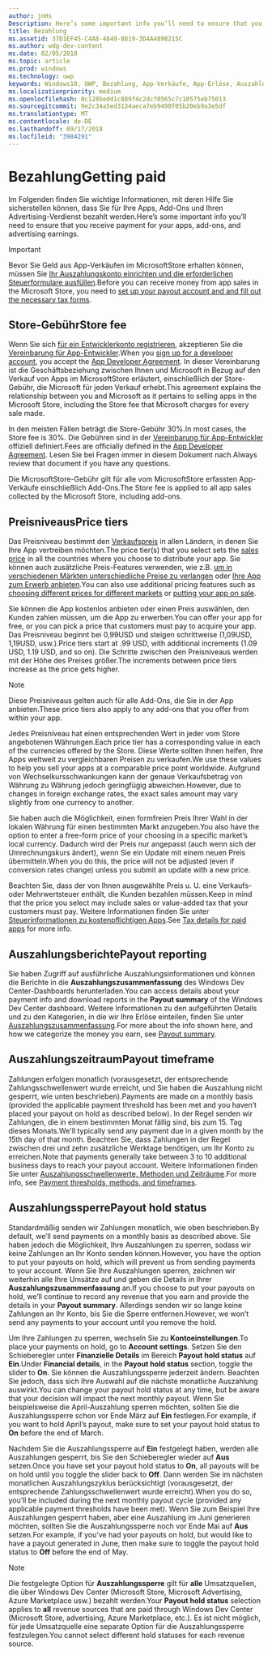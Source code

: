 ```yaml
---
author: jnHs
Description: Here’s some important info you’ll need to ensure that you receive payment for your apps, in-app products (IAPs), and advertising earnings.
title: Bezahlung
ms.assetid: 37D1EF45-C4A8-4849-8819-3D4A4898215C
ms.author: wdg-dev-content
ms.date: 02/05/2018
ms.topic: article
ms.prod: windows
ms.technology: uwp
keywords: Windows10, UWP, Bezahlung, App-Verkäufe, App-Erlöse, Auszahlung, Store-Gebühr, Auszahlungssperre, Prozentsatz
ms.localizationpriority: medium
ms.openlocfilehash: 0c128bedd1c889f4c2dcf0565c7c10575eb75013
ms.sourcegitcommit: 9e2c34a5ed3134aeca7eb9490f05b20eb9a3e5df
ms.translationtype: MT
ms.contentlocale: de-DE
ms.lasthandoff: 09/17/2018
ms.locfileid: "3984291"
---
```

# <a name="getting-paid"></a><span data-ttu-id="a3d02-103">Bezahlung</span><span class="sxs-lookup"><span data-stu-id="a3d02-103">Getting paid</span></span>
<span data-ttu-id="a3d02-104">Im Folgenden finden Sie wichtige Informationen, mit deren Hilfe Sie sicherstellen können, dass Sie für Ihre Apps, Add-Ons und Ihren Advertising-Verdienst bezahlt werden.</span><span class="sxs-lookup"><span data-stu-id="a3d02-104">Here’s some important info you’ll need to ensure that you receive payment for your apps, add-ons, and advertising earnings.</span></span>

> [!IMPORTANT]
> <span data-ttu-id="a3d02-105">Bevor Sie Geld aus App-Verkäufen im MicrosoftStore erhalten können, müssen Sie [Ihr Auszahlungskonto einrichten und die erforderlichen Steuerformulare ausfüllen](setting-up-your-payout-account-and-tax-forms.md).</span><span class="sxs-lookup"><span data-stu-id="a3d02-105">Before you can receive money from app sales in the Microsoft Store, you need to [set up your payout account and and fill out the necessary tax forms](setting-up-your-payout-account-and-tax-forms.md).</span></span>

## <a name="store-fee"></a><span data-ttu-id="a3d02-106">Store-Gebühr</span><span class="sxs-lookup"><span data-stu-id="a3d02-106">Store fee</span></span>

<span data-ttu-id="a3d02-107">Wenn Sie sich [für ein Entwicklerkonto registrieren](http://go.microsoft.com/fwlink/p/?LinkID=615100), akzeptieren Sie die [Vereinbarung für App-Entwickler](https://docs.microsoft.com/legal/windows/agreements/app-developer-agreement).</span><span class="sxs-lookup"><span data-stu-id="a3d02-107">When you [sign up for a developer account](http://go.microsoft.com/fwlink/p/?LinkID=615100), you accept the [App Developer Agreement](https://docs.microsoft.com/legal/windows/agreements/app-developer-agreement).</span></span> <span data-ttu-id="a3d02-108">In dieser Vereinbarung ist die Geschäftsbeziehung zwischen Ihnen und Microsoft in Bezug auf den Verkauf von Apps im MicrosoftStore erläutert, einschließlich der Store-Gebühr, die Microsoft für jeden Verkauf erhebt.</span><span class="sxs-lookup"><span data-stu-id="a3d02-108">This agreement explains the relationship between you and Microsoft as it pertains to selling apps in the Microsoft Store, including the Store fee that Microsoft charges for every sale made.</span></span>

<span data-ttu-id="a3d02-109">In den meisten Fällen beträgt die Store-Gebühr 30%.</span><span class="sxs-lookup"><span data-stu-id="a3d02-109">In most cases, the Store fee is 30%.</span></span> <span data-ttu-id="a3d02-110">Die Gebühren sind in der [Vereinbarung für App-Entwickler](https://docs.microsoft.com/legal/windows/agreements/app-developer-agreement) offiziell definiert.</span><span class="sxs-lookup"><span data-stu-id="a3d02-110">Fees are officially defined in the [App Developer Agreement](https://docs.microsoft.com/legal/windows/agreements/app-developer-agreement).</span></span> <span data-ttu-id="a3d02-111">Lesen Sie bei Fragen immer in diesem Dokument nach.</span><span class="sxs-lookup"><span data-stu-id="a3d02-111">Always review that document if you have any questions.</span></span>

<span data-ttu-id="a3d02-112">Die MicrosoftStore-Gebühr gilt für alle vom MicrosoftStore erfassten App-Verkäufe einschließlich Add-Ons.</span><span class="sxs-lookup"><span data-stu-id="a3d02-112">The Store fee is applied to all app sales collected by the Microsoft Store, including add-ons.</span></span>


## <a name="price-tiers"></a><span data-ttu-id="a3d02-113">Preisniveaus</span><span class="sxs-lookup"><span data-stu-id="a3d02-113">Price tiers</span></span>

<span data-ttu-id="a3d02-114">Das Preisniveau bestimmt den [Verkaufspreis](set-and-schedule-app-pricing.md#base-price) in allen Ländern, in denen Sie Ihre App vertreiben möchten.</span><span class="sxs-lookup"><span data-stu-id="a3d02-114">The price tier(s) that you select sets the [sales price](set-and-schedule-app-pricing.md#base-price) in all the countries where you choose to distribute your app.</span></span> <span data-ttu-id="a3d02-115">Sie können auch zusätzliche Preis-Features verwenden, wie z.B. [um in verschiedenen Märkten unterschiedliche Preise zu verlangen](set-and-schedule-app-pricing.md#override-base-price-for-specific-markets) oder [Ihre App zum Erwerb anbieten](put-apps-and-add-ons-on-sale.md).</span><span class="sxs-lookup"><span data-stu-id="a3d02-115">You can also use additional pricing features such as  [choosing different prices for different markets](set-and-schedule-app-pricing.md#override-base-price-for-specific-markets) or [putting your app on sale](put-apps-and-add-ons-on-sale.md).</span></span>

<span data-ttu-id="a3d02-116">Sie können die App kostenlos anbieten oder einen Preis auswählen, den Kunden zahlen müssen, um die App zu erwerben.</span><span class="sxs-lookup"><span data-stu-id="a3d02-116">You can offer your app for free, or you can pick a price that customers must pay to acquire your app.</span></span> <span data-ttu-id="a3d02-117">Das Preisniveau beginnt bei 0,99USD und steigen schrittweise (1,09USD, 1,19USD, usw.).</span><span class="sxs-lookup"><span data-stu-id="a3d02-117">Price tiers start at .99 USD, with additional increments (1.09 USD, 1.19 USD, and so on).</span></span> <span data-ttu-id="a3d02-118">Die Schritte zwischen den Preisniveaus werden mit der Höhe des Preises größer.</span><span class="sxs-lookup"><span data-stu-id="a3d02-118">The increments between price tiers increase as the price gets higher.</span></span>

> [!NOTE] 
> <span data-ttu-id="a3d02-119">Diese Preisniveaus gelten auch für alle Add-Ons, die Sie in der App anbieten.</span><span class="sxs-lookup"><span data-stu-id="a3d02-119">These price tiers also apply to any add-ons that you offer from within your app.</span></span>

<span data-ttu-id="a3d02-120">Jedes Preisniveau hat einen entsprechenden Wert in jeder vom Store angebotenen Währungen.</span><span class="sxs-lookup"><span data-stu-id="a3d02-120">Each price tier has a corresponding value in each of the currencies offered by the Store.</span></span> <span data-ttu-id="a3d02-121">Diese Werte sollten Ihnen helfen, Ihre Apps weltweit zu vergleichbaren Preisen zu verkaufen.</span><span class="sxs-lookup"><span data-stu-id="a3d02-121">We use these values to help you sell your apps at a comparable price point worldwide.</span></span> <span data-ttu-id="a3d02-122">Aufgrund von Wechselkursschwankungen kann der genaue Verkaufsbetrag von Währung zu Währung jedoch geringfügig abweichen.</span><span class="sxs-lookup"><span data-stu-id="a3d02-122">However, due to changes in foreign exchange rates, the exact sales amount may vary slightly from one currency to another.</span></span>

<span data-ttu-id="a3d02-123">Sie haben auch die Möglichkeit, einen formfreien Preis Ihrer Wahl in der lokalen Währung für einen bestimmten Markt anzugeben.</span><span class="sxs-lookup"><span data-stu-id="a3d02-123">You also have the option to enter a free-form price of your choosing in a specific market’s local currency.</span></span> <span data-ttu-id="a3d02-124">Dadurch wird der Preis nur angepasst (auch wenn sich der Umrechnungskurs ändert), wenn Sie ein Update mit einem neuen Preis übermitteln.</span><span class="sxs-lookup"><span data-stu-id="a3d02-124">When you do this, the price will not be adjusted (even if conversion rates change) unless you submit an update with a new price.</span></span> 

<span data-ttu-id="a3d02-125">Beachten Sie, dass der von Ihnen ausgewählte Preis u. U. eine Verkaufs- oder Mehrwertsteuer enthält, die Kunden bezahlen müssen.</span><span class="sxs-lookup"><span data-stu-id="a3d02-125">Keep in mind that the price you select may include sales or value-added tax that your customers must pay.</span></span> <span data-ttu-id="a3d02-126">Weitere Informationen finden Sie unter [Steuerinformationen zu kostenpflichtigen Apps](tax-details-for-paid-apps.md).</span><span class="sxs-lookup"><span data-stu-id="a3d02-126">See [Tax details for paid apps](tax-details-for-paid-apps.md) for more info.</span></span>


## <a name="payout-reporting"></a><span data-ttu-id="a3d02-127">Auszahlungsberichte</span><span class="sxs-lookup"><span data-stu-id="a3d02-127">Payout reporting</span></span>

<span data-ttu-id="a3d02-128">Sie haben Zugriff auf ausführliche Auszahlungsinformationen und können die Berichte in die **Auszahlungszusammenfassung** des Windows Dev Center-Dashboards herunterladen.</span><span class="sxs-lookup"><span data-stu-id="a3d02-128">You can access details about your payment info and download reports in the **Payout summary** of the Windows Dev Center dashboard.</span></span> <span data-ttu-id="a3d02-129">Weitere Informationen zu den aufgeführten Details und zu den Kategorien, in die wir Ihre Erlöse einteilen, finden Sie unter [Auszahlungszusammenfassung](payout-summary.md).</span><span class="sxs-lookup"><span data-stu-id="a3d02-129">For more about the info shown here, and how we categorize the money you earn, see [Payout summary](payout-summary.md).</span></span>


## <a name="payout-timeframe"></a><span data-ttu-id="a3d02-130">Auszahlungszeitraum</span><span class="sxs-lookup"><span data-stu-id="a3d02-130">Payout timeframe</span></span>

<span data-ttu-id="a3d02-131">Zahlungen erfolgen monatlich (vorausgesetzt, der entsprechende Zahlungsschwellenwert wurde erreicht, und Sie haben die Auszahlung nicht gesperrt, wie unten beschrieben).</span><span class="sxs-lookup"><span data-stu-id="a3d02-131">Payments are made on a monthly basis (provided the applicable payment threshold has been met and you haven’t placed your payout on hold as described below).</span></span> <span data-ttu-id="a3d02-132">In der Regel senden wir Zahlungen, die in einem bestimmten Monat fällig sind, bis zum 15. Tag dieses Monats.</span><span class="sxs-lookup"><span data-stu-id="a3d02-132">We'll typically send any payment due in a given month by the 15th day of that month.</span></span> <span data-ttu-id="a3d02-133">Beachten Sie, dass Zahlungen in der Regel zwischen drei und zehn zusätzliche Werktage benötigen, um Ihr Konto zu erreichen.</span><span class="sxs-lookup"><span data-stu-id="a3d02-133">Note that payments generally take between 3 to 10 additional business days to reach your payout account.</span></span> <span data-ttu-id="a3d02-134">Weitere Informationen finden Sie unter [Auszahlungsschwellenwerte, Methoden und Zeiträume](payment-thresholds-methods-and-timeframes.md).</span><span class="sxs-lookup"><span data-stu-id="a3d02-134">For more info, see [Payment thresholds, methods, and timeframes](payment-thresholds-methods-and-timeframes.md).</span></span>


##  <a name="payout-hold-status"></a><span data-ttu-id="a3d02-135">Auszahlungssperre</span><span class="sxs-lookup"><span data-stu-id="a3d02-135">Payout hold status</span></span>

<span data-ttu-id="a3d02-136">Standardmäßig senden wir Zahlungen monatlich, wie oben beschrieben.</span><span class="sxs-lookup"><span data-stu-id="a3d02-136">By default, we’ll send payments on a monthly basis as described above.</span></span> <span data-ttu-id="a3d02-137">Sie haben jedoch die Möglichkeit, Ihre Auszahlungen zu sperren, sodass wir keine Zahlungen an Ihr Konto senden können.</span><span class="sxs-lookup"><span data-stu-id="a3d02-137">However, you have the option to put your payouts on hold, which will prevent us from sending payments to your account.</span></span> <span data-ttu-id="a3d02-138">Wenn Sie Ihre Auszahlungen sperren, zeichnen wir weiterhin alle Ihre Umsätze auf und geben die Details in Ihrer **Auszahlungszusammenfassung** an.</span><span class="sxs-lookup"><span data-stu-id="a3d02-138">If you choose to put your payouts on hold, we’ll continue to record any revenue that you earn and provide the details in your **Payout summary**.</span></span> <span data-ttu-id="a3d02-139">Allerdings senden wir so lange keine Zahlungen an Ihr Konto, bis Sie die Sperre entfernen.</span><span class="sxs-lookup"><span data-stu-id="a3d02-139">However, we won’t send any payments to your account until you remove the hold.</span></span> 

<span data-ttu-id="a3d02-140">Um Ihre Zahlungen zu sperren, wechseln Sie zu **Kontoeinstellungen**.</span><span class="sxs-lookup"><span data-stu-id="a3d02-140">To place your payments on hold, go to **Account settings**.</span></span> <span data-ttu-id="a3d02-141">Setzen Sie den Schieberegler unter **Finanzielle Details** im Bereich **Payout hold status** auf **Ein**.</span><span class="sxs-lookup"><span data-stu-id="a3d02-141">Under **Financial details**, in the **Payout hold status** section, toggle the slider to **On**.</span></span> <span data-ttu-id="a3d02-142">Sie können die Auszahlungssperre jederzeit ändern. Beachten Sie jedoch, dass sich Ihre Auswahl auf die nächste monatliche Auszahlung auswirkt.</span><span class="sxs-lookup"><span data-stu-id="a3d02-142">You can change your payout hold status at any time, but be aware that your decision will impact the next monthly payout.</span></span> <span data-ttu-id="a3d02-143">Wenn Sie beispielsweise die April-Auszahlung sperren möchten, sollten Sie die Auszahlungssperre schon vor Ende März auf **Ein** festlegen.</span><span class="sxs-lookup"><span data-stu-id="a3d02-143">For example, if you want to hold April’s payout, make sure to set your payout hold status to **On** before the end of March.</span></span>

<span data-ttu-id="a3d02-144">Nachdem Sie die Auszahlungssperre auf **Ein** festgelegt haben, werden alle Auszahlungen gesperrt, bis Sie den Schieberegler wieder auf **Aus** setzen.</span><span class="sxs-lookup"><span data-stu-id="a3d02-144">Once you have set your payout hold status to **On**, all payouts will be on hold until you toggle the slider back to **Off**.</span></span> <span data-ttu-id="a3d02-145">Dann werden Sie im nächsten monatlichen Auszahlungszyklus berücksichtigt (vorausgesetzt, der entsprechende Zahlungsschwellenwert wurde erreicht).</span><span class="sxs-lookup"><span data-stu-id="a3d02-145">When you do so, you’ll be included during the next monthly payout cycle (provided any applicable payment thresholds have been met).</span></span> <span data-ttu-id="a3d02-146">Wenn Sie zum Beispiel Ihre Auszahlungen gesperrt haben, aber eine Auszahlung im Juni generieren möchten, sollten Sie die Auszahlungssperre noch vor Ende Mai auf **Aus** setzen.</span><span class="sxs-lookup"><span data-stu-id="a3d02-146">For example, if you’ve had your payouts on hold, but would like to have a payout generated in June, then make sure to toggle the payout hold status to **Off** before the end of May.</span></span>

> [!NOTE]
> <span data-ttu-id="a3d02-147">Die festgelegte Option für **Auszahlungssperre** gilt für **alle** Umsatzquellen, die über Windows Dev Center (Microsoft Store, Microsoft Advertising, Azure Marketplace usw.) bezahlt werden.</span><span class="sxs-lookup"><span data-stu-id="a3d02-147">Your **Payout hold status** selection applies to **all** revenue sources that are paid through Windows Dev Center (Microsoft Store, advertising, Azure Marketplace, etc.).</span></span> <span data-ttu-id="a3d02-148">Es ist nicht möglich, für jede Umsatzquelle eine separate Option für die Auszahlungssperre festzulegen.</span><span class="sxs-lookup"><span data-stu-id="a3d02-148">You cannot select different hold statuses for each revenue source.</span></span>


 

 




